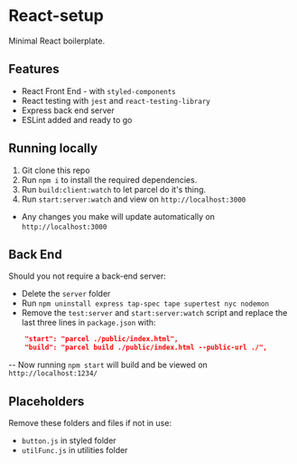 # React-setup
Minimal React boilerplate.

## Features
* React Front End - with `styled-components`
* React testing with `jest` and `react-testing-library`
* Express back end server
* ESLint added and ready to go

## Running locally
1. Git clone this repo
2. Run `npm i` to install the required dependencies.
3. Run `build:client:watch` to let parcel do it's thing.
4. Run `start:server:watch` and view on `http://localhost:3000`
  * Any changes you make will update automatically on `http://localhost:3000`

## Back End
Should you not require a back-end server:
* Delete the `server` folder
* Run `npm uninstall express tap-spec tape supertest nyc nodemon`
* Remove the `test:server` and `start:server:watch` script and replace the last three lines in `package.json` with:
```json
    "start": "parcel ./public/index.html",
    "build": "parcel build ./public/index.html --public-url ./",
```
-- Now running `npm start` will build and be viewed on `http://localhost:1234/`

## Placeholders
Remove these folders and files if not in use:
* `button.js` in styled folder
* `utilFunc.js` in utilities folder